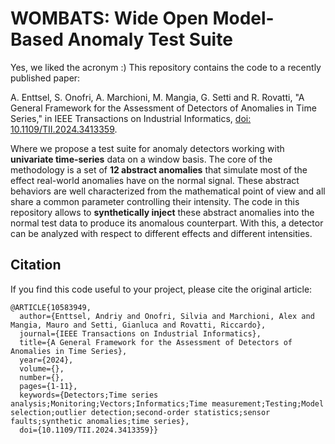 # WOMBATS: Wide Open Model-Based Anomaly Test Suite
Yes, we liked the acronym :)
This repository contains the code to a recently published paper:

A. Enttsel, S. Onofri, A. Marchioni, M. Mangia, G. Setti and R. Rovatti, "A General Framework for the Assessment of Detectors of Anomalies in Time Series," in IEEE Transactions on Industrial Informatics, [doi: 10.1109/TII.2024.3413359](https://ieeexplore.ieee.org/stamp/stamp.jsp?tp=&arnumber=10583949).

Where we propose a test suite for anomaly detectors working with **univariate time-series** data on a window basis. The core of the methodology is a set of **12 abstract anomalies** that simulate most of the effect real-world anomalies have on the normal signal. These abstract behaviors are well characterized from the mathematical point of view and all share a common parameter controlling their intensity. 
The code in this repository allows to **synthetically inject** these abstract anomalies into the normal test data to produce its anomalous counterpart. With this, a detector can be analyzed with respect to different effects and different intensities.

## Citation
If you find this code useful to your project, please cite the original article:

    @ARTICLE{10583949,
      author={Enttsel, Andriy and Onofri, Silvia and Marchioni, Alex and Mangia, Mauro and Setti, Gianluca and Rovatti, Riccardo},
      journal={IEEE Transactions on Industrial Informatics}, 
      title={A General Framework for the Assessment of Detectors of Anomalies in Time Series}, 
      year={2024},
      volume={},
      number={},
      pages={1-11},
      keywords={Detectors;Time series analysis;Monitoring;Vectors;Informatics;Time measurement;Testing;Model selection;outlier detection;second-order statistics;sensor faults;synthetic anomalies;time series},
      doi={10.1109/TII.2024.3413359}}
